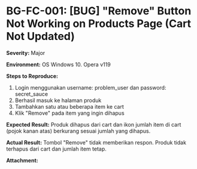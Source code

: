 # BG-FC-001: [BUG] "Remove" Button Not Working on Products Page (Cart Not Updated)

**Severity:** Major

**Environment:** OS Windows 10. Opera v119

**Steps to Reproduce:**
1. Login menggunakan username: problem_user dan password: secret_sauce
2. Berhasil masuk ke halaman produk
3. Tambahkan satu atau beberapa item ke cart
4. Klik "Remove" pada item yang ingin dihapus 
   
**Expected Result:** Produk dihapus dari cart dan ikon jumlah item di cart (pojok kanan atas) berkurang sesuai jumlah yang dihapus.

**Actual Result:** Tombol "Remove" tidak memberikan respon. Produk tidak terhapus dari cart dan jumlah item tetap.

**Attachment:**
